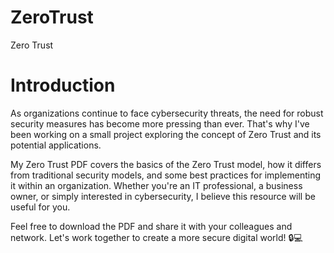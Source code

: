# ZeroTrust
Zero Trust

# Introduction
As organizations continue to face cybersecurity threats, the need for robust security measures has become more pressing than ever. That's why I've been working on a small project exploring the concept of Zero Trust and its potential applications.

My Zero Trust PDF covers the basics of the Zero Trust model, how it differs from traditional security models, and some best practices for implementing it within an organization. Whether you're an IT professional, a business owner, or simply interested in cybersecurity, I believe this resource will be useful for you.

Feel free to download the PDF and share it with your colleagues and network. Let's work together to create a more secure digital world! 🔒💻

